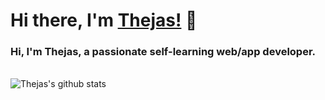 # Hi there, I'm [Thejas!](https://thejas.pages.dev) 👋

<h3>Hi, I'm Thejas, a passionate self-learning <strong>web/app developer</strong>.</h3>

<br />

<a href="https://github.com/ThejasRP">
  <img align="left" src="https://github-readme-stats.anuraghazra1.vercel.app/api?username=ThejasRP&count_private=true&theme=radical" alt="Thejas's github stats" />
</a>
